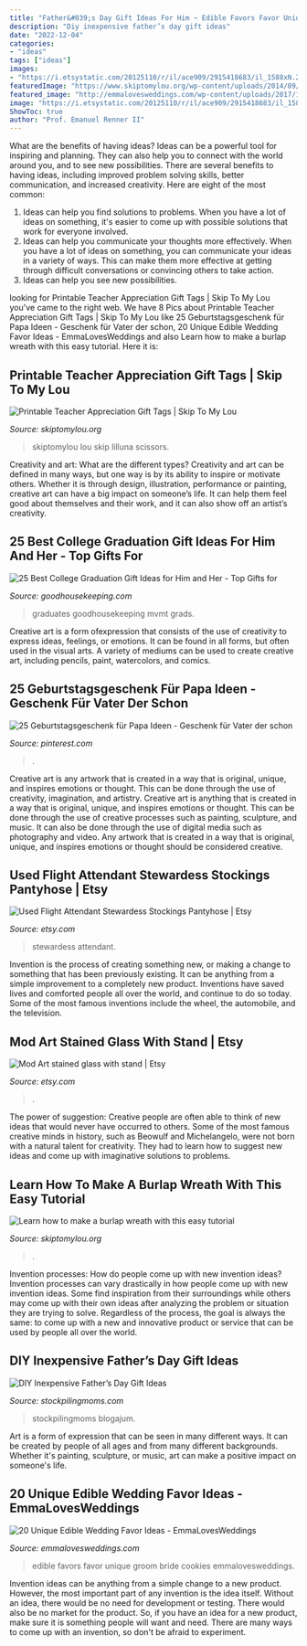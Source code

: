 ```yaml
---
title: "Father&#039;s Day Gift Ideas For Him ~ Edible Favors Favor Unique Groom Bride Cookies Emmalovesweddings"
description: "Diy inexpensive father’s day gift ideas"
date: "2022-12-04"
categories:
- "ideas"
tags: ["ideas"]
images:
- "https://i.etsystatic.com/20125110/r/il/ace909/2915418683/il_1588xN.2915418683_38lz.jpg"
featuredImage: "https://www.skiptomylou.org/wp-content/uploads/2014/09/Burlap-wreath-1.jpg"
featured_image: "http://emmalovesweddings.com/wp-content/uploads/2017/10/bride-and-groom-cookies-edible-wedding-favors.jpg"
image: "https://i.etsystatic.com/20125110/r/il/ace909/2915418683/il_1588xN.2915418683_38lz.jpg"
ShowToc: true
author: "Prof. Emanuel Renner II"
---
```



What are the benefits of having ideas?
Ideas can be a powerful tool for inspiring and planning. They can also help you to connect with the world around you, and to see new possibilities. There are several benefits to having ideas, including improved problem solving skills, better communication, and increased creativity. Here are eight of the most common: 
1. Ideas can help you find solutions to problems. When you have a lot of ideas on something, it's easier to come up with possible solutions that work for everyone involved.
2. Ideas can help you communicate your thoughts more effectively. When you have a lot of ideas on something, you can communicate your ideas in a variety of ways. This can make them more effective at getting through difficult conversations or convincing others to take action. 
3. Ideas can help you see new possibilities.

	

		
looking for Printable Teacher Appreciation Gift Tags | Skip To My Lou you've came to the right web. We have 8 Pics about Printable Teacher Appreciation Gift Tags | Skip To My Lou like 25 Geburtstagsgeschenk für Papa Ideen - Geschenk für Vater der schon, 20 Unique Edible Wedding Favor Ideas - EmmaLovesWeddings and also Learn how to make a burlap wreath with this easy tutorial. Here it is:
		
    
## Printable Teacher Appreciation Gift Tags | Skip To My Lou

<img loading=lazy src="https://www.skiptomylou.org/wp-content/uploads/2015/04/thanks-for-being-so-sweet-printable-tag-1.jpg" onerror="this.onerror=null;this.src='https://tse3.mm.bing.net/th?id=OIP.lo2681cfHiUCTZHOru5IgAHaKr&amp;pid=15.1';" alt="Printable Teacher Appreciation Gift Tags | Skip To My Lou">

_Source: skiptomylou.org_

>skiptomylou lou skip lilluna scissors. 

	

Creativity and art: What are the different types?
Creativity and art can be defined in many ways, but one way is by its ability to inspire or motivate others. Whether it is through design, illustration, performance or painting, creative art can have a big impact on someone’s life. It can help them feel good about themselves and their work, and it can also show off an artist’s creativity.

    
## 25 Best College Graduation Gift Ideas For Him And Her - Top Gifts For

<img loading=lazy src="https://hips.hearstapps.com/vader-prod.s3.amazonaws.com/1553026324-5b56aa1a-a58d-4f2e-b54a-d690aaa4a85a.jpg?crop=1xw:0.978xh;center,top&amp;resize=480:*" onerror="this.onerror=null;this.src='https://tse3.mm.bing.net/th?id=OIP.TW390mqtutkIDT6iY1Wn8QHaLH&amp;pid=15.1';" alt="25 Best College Graduation Gift Ideas for Him and Her - Top Gifts for">

_Source: goodhousekeeping.com_

>graduates goodhousekeeping mvmt grads. 

	

Creative art is a form ofexpression that consists of the use of creativity to express ideas, feelings, or emotions. It can be found in all forms, but often used in the visual arts. A variety of mediums can be used to create creative art, including pencils, paint, watercolors, and comics.

    
## 25 Geburtstagsgeschenk Für Papa Ideen - Geschenk Für Vater Der Schon

<img loading=lazy src="https://i.pinimg.com/736x/cc/e3/b1/cce3b1a13c94eb69ccb348af9b024472.jpg" onerror="this.onerror=null;this.src='https://tse1.mm.bing.net/th?id=OIP.4In4-KZw125MXsXUDw0TYwAAAA&amp;pid=15.1';" alt="25 Geburtstagsgeschenk für Papa Ideen - Geschenk für Vater der schon">

_Source: pinterest.com_

>. 

	

Creative art is any artwork that is created in a way that is original, unique, and inspires emotions or thought. This can be done through the use of creativity, imagination, and artistry.
Creative art is anything that is created in a way that is original, unique, and inspires emotions or thought. This can be done through the use of creative processes such as painting, sculpture, and music. It can also be done through the use of digital media such as photography and video. Any artwork that is created in a way that is original, unique, and inspires emotions or thought should be considered creative.

    
## Used Flight Attendant Stewardess Stockings Pantyhose | Etsy

<img loading=lazy src="https://i.etsystatic.com/28723701/r/il/b94072/3025316859/il_1588xN.3025316859_7qal.jpg" onerror="this.onerror=null;this.src='https://tse3.mm.bing.net/th?id=OIP.CWIsEE7-HL0yc73bhxL0ZAHaJ3&amp;pid=15.1';" alt="Used Flight Attendant Stewardess Stockings Pantyhose | Etsy">

_Source: etsy.com_

>stewardess attendant. 

	

Invention is the process of creating something new, or making a change to something that has been previously existing. It can be anything from a simple improvement to a completely new product. Inventions have saved lives and comforted people all over the world, and continue to do so today. Some of the most famous inventions include the wheel, the automobile, and the television.

    
## Mod Art Stained Glass With Stand | Etsy

<img loading=lazy src="https://i.etsystatic.com/20125110/r/il/ace909/2915418683/il_1588xN.2915418683_38lz.jpg" onerror="this.onerror=null;this.src='https://tse3.mm.bing.net/th?id=OIP.YiO87beDhOztRz2Kn9NiTwHaJ3&amp;pid=15.1';" alt="Mod Art stained glass with stand | Etsy">

_Source: etsy.com_

>. 

	

The power of suggestion:
Creative people are often able to think of new ideas that would never have occurred to others. Some of the most famous creative minds in history, such as Beowulf and Michelangelo, were not born with a natural talent for creativity. They had to learn how to suggest new ideas and come up with imaginative solutions to problems.

    
## Learn How To Make A Burlap Wreath With This Easy Tutorial

<img loading=lazy src="https://www.skiptomylou.org/wp-content/uploads/2014/09/Burlap-wreath-1.jpg" onerror="this.onerror=null;this.src='https://tse4.mm.bing.net/th?id=OIP.Aid1BEFVTQ_4q6oWt8dPMAHaJg&amp;pid=15.1';" alt="Learn how to make a burlap wreath with this easy tutorial">

_Source: skiptomylou.org_

>. 

	

Invention processes: How do people come up with new invention ideas?
Invention processes can vary drastically in how people come up with new invention ideas. Some find inspiration from their surroundings while others may come up with their own ideas after analyzing the problem or situation they are trying to solve. Regardless of the process, the goal is always the same: to come up with a new and innovative product or service that can be used by people all over the world.

    
## DIY Inexpensive Father’s Day Gift Ideas

<img loading=lazy src="https://www.stockpilingmoms.com/wp-content/uploads/2013/06/Fathers-Day-Gift-2.jpg" onerror="this.onerror=null;this.src='https://tse2.mm.bing.net/th?id=OIP.T1ZmV3w0ZBOdZR7AHEYOEgHaJ4&amp;pid=15.1';" alt="DIY Inexpensive Father’s Day Gift Ideas">

_Source: stockpilingmoms.com_

>stockpilingmoms blogajum. 

	

Art is a form of expression that can be seen in many different ways. It can be created by people of all ages and from many different backgrounds. Whether it's painting, sculpture, or music, art can make a positive impact on someone's life.

    
## 20 Unique Edible Wedding Favor Ideas - EmmaLovesWeddings

<img loading=lazy src="http://emmalovesweddings.com/wp-content/uploads/2017/10/bride-and-groom-cookies-edible-wedding-favors.jpg" onerror="this.onerror=null;this.src='https://tse4.mm.bing.net/th?id=OIP.VLg_5BjBJNTCGey0NPkEHgHaLH&amp;pid=15.1';" alt="20 Unique Edible Wedding Favor Ideas - EmmaLovesWeddings">

_Source: emmalovesweddings.com_

>edible favors favor unique groom bride cookies emmalovesweddings. 

	

Invention ideas can be anything from a simple change to a new product. However, the most important part of any invention is the idea itself. Without an idea, there would be no need for development or testing. There would also be no market for the product. So, if you have an idea for a new product, make sure it is something people will want and need. There are many ways to come up with an invention, so don't be afraid to experiment.

